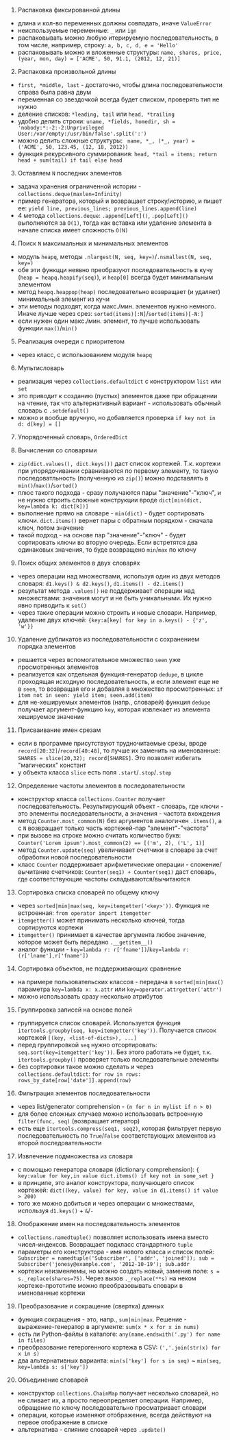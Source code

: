1. Распаковка фиксированной длины

  - длина и кол-во переменных должны совпадать, иначе `ValueError`
  - неиспользуемые переменные: `_` или `ign`
  - распаковывать можно любую итерируемую последовательность, в том числе, например, строку: `a, b, c, d, e = 'Hello'`
  - распаковывать можно и вложенные структуры: `name, shares, price, (year, mon, day) = ['ACME', 50, 91.1, (2012, 12, 21)]`

2. Распаковка произвольной длины

  - `first, *middle, last` - достаточно, чтобы длина последовательности справа была равна двум
  - переменная со звездочкой всегда будет списком, проверять тип не нужно
  - деление списков: `*leading, tail` или `head, *trailing`
  - удобно делить строки: `uname, *fields, homedir, sh = 'nobody:*:-2:-2:Unprivileged User:/var/empty:/usr/bin/false'.split(':')`
  - можно делить сложные структуры: ` name, *_, (*_, year) =  ('ACME', 50, 123.45, (12, 18, 2012))`
  - функция рекурсивного суммирования: `head, *tail = items; return head + sum(tail) if tail else head`

3. Оставляем `N` последних элементов

  - задача хранения ограниченной истории - `collections.deque(maxlen=Infinity)`
  - пример генератора, который и возвращает строку/историю, и пишет ее: `yield line, previous_lines; previous_lines.append(line)`
  - 4 метода `collections.deque`: `.append[Left]()`, `.pop[Left]()` выполняются за `O(1)`, тогда как вставка или удаление элемента в начале списка имеет сложность `O(N)`

4. Поиск `N` максимальных и минимальных элементов

  - модуль `heapq`, методы `.nlargest(N, seq, key=)`/`.nsmallest(N, seq, key=)`
  - обе эти функцци неявно преобразуют последовательность в кучу (`heap = heapq.heapify(seq)`), и `heap[0]` всегда будет минимальным элементом
  - метод `heapq.heappop(heap)` последовательно возвращает (и удаляет) минимальный элемент из кучи
  - эти методы подходят, когда макс./мин. элементов нужно немного. Иначе лучше через срез: `sorted(items)[:N]`/`sorted(items)[-N:]`
  - если нужен один макс./мин. элемент, то лучше использовать функции `max()`/`min()`

5. Реализация очереди с приоритетом

  - через класс, с использованием модуля `heapq`

6. Мультисловарь

  - реализация через `collections.defaultdict` с конструктором `list` или `set`
  - это приводит к созданию (пустых) элементов даже при обращении на чтение, так что альтернативный вариант - использовать обычный словарь с `.setdefault()`
  - можно и вообще вручную, но добавляется проверка `if key not in d: d[key] = []`

7. Упорядоченный словарь, `OrderedDict`

8. Вычисления со словарями

  - `zip(dict.values(), dict.keys())` даст список кортежей. Т.к. кортежи при упорядочивании сравниваются по первому элементу, то такую последоватльность (полученную из `zip()`) можно подставлять в `min()`/`max()`/`sorted()`
  - плюс такого подхода - сразу получаются пары "значение"-"ключ", и не нужно строить сложные конструкции вроде `dict[min(dict, key=lambda k: dict[k])]`
  - выполнение прямо на словаре - `min(dict)` - будет сортировать ключи. `dict.items()` вернет пары с обратным порядком - сначала ключ, потом значение
  - такой подход - на основе пар "значение"-"ключ" - будет сортировать ключи во вторую очередь. Если встретятся два одинаковых значения, то буде возвращено `min`/`max` по ключу

9. Поиск общих элементов в двух словарях

  - через операции над множествами, используя один из двух методов словаря: `d1.keys() & d2.keys()`, `d1.items() - d2.items()`
  - результат метода `.values()` не поддерживает операции над множествами: значения могут и не быть уникальными. Их нужно явно приводить к `set()`
  - через такие операции можно строить и новые словари. Например, удаление двух ключей: `{key:a[key] for key in a.keys() - {'z', 'w'}}`

10. Удаление дубликатов из последовательности с сохранением порядка элементов

  - решается через вспомогательное множество `seen` уже просмотренных элементов
  - реализуется как отдельная функция-генератор `dedupe`, в цикле проходящая исходную последовательность, и если элемент еще не в `seen`, то возвращая его и добавляя в множество просмотренных: `if item not in seen: yield item; seen.add(item)`
  - для не-хешируемых элементов (напр., словарей) функция `dedupe` получает аргумент-функцию `key`, которая извлекает из элемента хешируемое значение

11. Присваивание имен срезам

  - если в программе присутствуют трудночитаемые срезы, вроде `record[20:32]`/`record[40:48]`, то лучше их заменить на именованные: `SHARES = slice(20,32); record[SHARES]`. Это позволят избегать "магических" констант
  - у объекта класса `slice` есть поля `.start`/`.stop`/`.step`

12. Определение частоты элементов в последовательности

  - конструктор класса `collections.Counter` получает последовательность. Результирующий объект - словарь, где ключи - это элементы последовательности, а значения - частота вхождения
  - метод `Counter.most_common(N)` без аргументов аналогичен `.items()`, а с `N` возвращает только часть кортежей-пар "элемент"-"частота"
  - при вызове на строке можно считать количество букв: `Counter('Lorem ipsum').most_common(2) == [('m', 2), ('L', 1)]`
  - метод `Counter.update(seq)` увеличивает счетчики в словаре за счет обработки новой последовательности
  - класс `Counter` поддерживает арифметические операции - сложение/вычитание счетчиков: `Counter(seq1) + Counter(seq1)` даст словарь, где соответствующие частоты складываются/вычитаются

13. Сортировка списка словарей по общему ключу

  - через `sorted|min|max(seq, key=itemgetter('<key>'))`. Функция не встроенная: `from operator import itemgetter`
  - `itemgetter()` может принимать несколько ключей, тогда сортируются кортежи
  - `itemgetter()` принимает в качестве аргумента любое значение, которое может быть передано `.__getitem__()`
  - аналог функции - `key=lambda r: r['fname'])`/`key=lambda r: (r['lname'],r['fname'])`

14. Сортировка объектов, не поддерживающих сравнение

  - на примере пользовательских классов - передача в `sorted|min|max()` параметра `key=lambda x: x.attr` или `key=operator.attrgetter('attr')`
  - можно использовать сразу несколько атрибутов

15. Группировка записей на основе полей

  - группируется список словарей. Используется функция `itertools.groupby(seq, key=itemgetter('key'))`. Получается список кортежей `[(key, <list-of-dicts>), ...]`
  - перед группировкой `seq` нужно отсортировать: `seq.sort(key=itemgetter('key'))`. Без этого работать не будет, т.к. `itertools.groupby()` проверяет только последовательные элементы
  - без сортировки такое можно сделать и через `collections.defaultdict`: `for row in rows: rows_by_date[row['date']].append(row)`

16. Фильтрация элементов последовательности

  - через list/generator comprehension - `(n for n in mylist if n > 0)`
  - для более сложных случаев можно использовать встроенную `filter(func, seq)` (возвращает итератор)
  - есть еще `itertools.compress(seq1, seq2)`, которая фильтрует первую последовательность по `True`/`False` соответствующих элементов из второй последовательности

17. Извлечение подмножества из словаря

  - с помощью генератора словаря (dictionary comp­rehension): `{ key:value for key,in value dict.items() if key not in some_set }`
  - в принципе, это аналог конструктора, получающего список кортежей: `dict((key, value) for key, value in d1.items() if value > 200)`
  - того же можно добиться и через операции с множествами, используя `d1.keys()` + `&`/`-`

18. Отображение имен на последовательность элементов

  - `collections.namedtuple()` позволяет использовать имена вместо чисел-индексов. Возвращает подкласс стандартного `tuple`
  - параметры его конструктора - имя нового класса и список полей: ` Subscriber = namedtuple('Subscriber', ['addr', 'joined']); sub = Subscriber('jonesy@example.com', '2012-10-19'); sub.addr`
  - кортежи неизменяемы, но можно создать новый, заменив поле: `s = s._replace(shares=75)`. Через вызов `._replace(**s)` на неком кортеже-прототипе можно преобразовывать словари в именованные кортежи

19. Преобразование и сокращение (свертка) данных

  - функция сокращения - это, напр., `sum|min|max`. Решение - выражение­-генератор в аргументе: `sum(x * x for x in nums)`
  - есть ли Python-файлы в каталоге: `any(name.endswith('.py') for name in files)`
  - преобразование гетерогенного кортежа в CSV: `(','.join(str(x) for x in s)`
  - два альтернативных варианта: `min(s['key'] for s in seq)` ~ `min(seq, key=lambda s: s['key'])`

20. Объединение словарей

  - конструктор `collections.ChainMap` получает несколько словарей, но не сливает их, а просто переопределяет операции. Например, обращение по ключу последовательно просматривает словари
  - операции, которые изменяют отображение, всегда действуют на первое отображение в списке
  - альтернатива - слияние словарей через `.update()`
